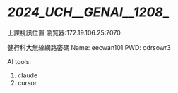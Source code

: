 # _2024_UCH__GENAI__1208__

上課視訊位置 瀏覽器:172.19.106.25:7070

健行科大無線網路密碼
Name: eecwan101
PWD: odrsowr3

AI tools:
1. claude
2. cursor